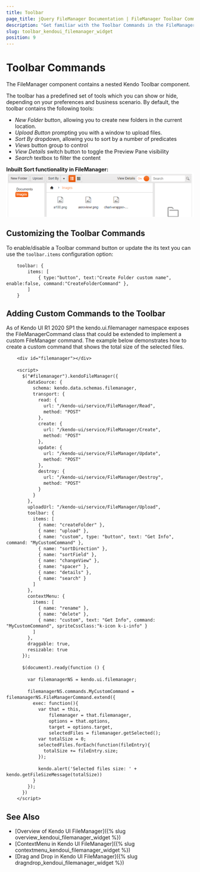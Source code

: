 ```yaml
---
title: Toolbar
page_title: jQuery FileManager Documentation | FileManager Toolbar Commands | Kendo UI
description: "Get familiar with the Toolbar Commands in the FileManager and how you can use them."
slug: toolbar_kendoui_filemanager_widget
position: 9
---
```


# Toolbar Commands

The FileManager component contains a nested Kendo Toolbar component.

The toolbar has a predefined set of tools which you can show or hide, depending on your preferences and business scenario. By default, the toolbar contains the following tools:

* *New Folder* button, allowing you to create new folders in the current location.
* *Upload Button* prompting you with a window to upload files.
* *Sort By* dropdown, allowing you to sort by a number of predicates
* *Views* button group to control 
* *View Details* switch button to toggle the Preview Pane visibility
* *Search* textbox to filter the content

**Inbuilt Sort  functionality in FileManager:** 
<img src="toolbar.png">

## Customizing the Toolbar Commands

To enable/disable a Toolbar command button or update the its text you can use the  `toolbar.items` configuration option:
```
    toolbar: {
        items: [
            { type:"button", text:"Create Folder custom name", enable:false, command:"CreateFolderCommand" },
        ]
    }
```

## Adding Custom Commands to the Toolbar

As of Kendo UI R1 2020 SP1 the kendo.ui.filemanager namespace exposes the FileManagerCommand class that could be extended to implement a custom FileManager command. The example below demonstrates how to create a custom command that shows the total size of the selected files.
```dojo
    <div id="filemanager"></div>

    <script>
      $("#filemanager").kendoFileManager({
        dataSource: {
          schema: kendo.data.schemas.filemanager,
          transport: {
            read: {
              url: "/kendo-ui/service/FileManager/Read",
              method: "POST"
            },
            create: {
              url: "/kendo-ui/service/FileManager/Create",
              method: "POST"
            },
            update: {
              url: "/kendo-ui/service/FileManager/Update",
              method: "POST"
            },
            destroy: {
              url: "/kendo-ui/service/FileManager/Destroy",
              method: "POST"
            }
          }
        },
        uploadUrl: "/kendo-ui/service/FileManager/Upload",
        toolbar: {
          items: [
            { name: "createFolder" },
            { name: "upload" },
            { name: "custom", type: "button", text: "Get Info", command: "MyCustomCommand" },
            { name: "sortDirection" },
            { name: "sortField" },
            { name: "changeView" },
            { name: "spacer" },
            { name: "details" },
            { name: "search" }
          ]
        },
        contextMenu: {
          items: [
            { name: "rename" },
            { name: "delete" },
            { name: "custom", text: "Get Info", command: "MyCustomCommand", spriteCssClass:"k-icon k-i-info" }
          ]
        },
        draggable: true,
        resizable: true
      });

      $(document).ready(function () {

        var filemanagerNS = kendo.ui.filemanager;

        filemanagerNS.commands.MyCustomCommand = filemanagerNS.FileManagerCommand.extend({
          exec: function(){
            var that = this,
                filemanager = that.filemanager,
                options = that.options, 
                target = options.target,
                selectedFiles = filemanager.getSelected(); 
            var totalSize = 0;
            selectedFiles.forEach(function(fileEntry){
              totalSize += fileEntry.size;
            });

            kendo.alert('Selected files size: ' + kendo.getFileSizeMessage(totalSize))
          }
        });
      })
    </script>

```

## See Also

* [Overview of Kendo UI FileManager]({% slug overview_kendoui_filemanager_widget %})
* [ContextMenu in Kendo UI FileManager]({% slug contextmenu_kendoui_filemanager_widget %})
* [Drag and Drop in Kendo UI FileManager]({% slug dragndrop_kendoui_filemanager_widget %})
